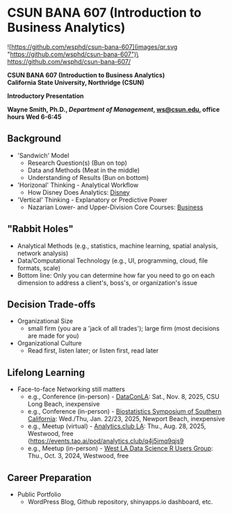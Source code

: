 # CSUN BANA 607 (Introduction to Business Analytics)


![https://github.com/wsphd/csun-bana-607](images/qr.svg "https://github.com/wsphd/csun-bana-607")\
<https://github.com/wsphd/csun-bana-607/>

**CSUN BANA 607 (Introduction to Business Analytics)**\
**California State University, Northridge (CSUN)**

**Introductory Presentation**

**Wayne Smith, Ph.D., _Department of Management_, <ws@csun.edu>, office hours Wed 6-6:45**


## Background

* 'Sandwich' Model
  * Research Question(s) (Bun on top)
  * Data and Methods (Meat in the middle)
  * Understanding of Results (Bun on bottom)
* 'Horizonal' Thinking - Analytical Workflow
  * How Disney Does Analytics: [Disney](disney.pdf)
* 'Vertical' Thinking - Explanatory or Predictive Power
  * Nazarian Lower- and Upper-Division Core Courses: [Business](business.pdf)


## "Rabbit Holes"

* Analytical Methods (e.g., statistics, machine learning, spatial analysis, network analysis)
* Data/Computational Technology (e.g., UI, programming, cloud, file formats, scale)
* Bottom line: Only you can determine how far you need to go on each dimension to address a client's, boss's, or organization's issue


## Decision Trade-offs

* Organizational Size
  * small firm (you are a 'jack of all trades'); large firm (most decisions are made for you)
* Organizational Culture
  * Read first, listen later; or listen first, read later


## Lifelong Learning

* Face-to-face Networking still matters
  * e.g., Conference (in-person) - [DataConLA](https://www.dataconla.com): Sat., Nov. 8, 2025, CSU Long Beach, inexpensive
  * e.g., Conference (in-person) - [Biostatistics Symposium of Southern California](https://biostatsymposium.org/): Wed./Thu, Jan. 22/23, 2025, Newport Beach, inexpensive
  * e.g., Meetup (virtual) - [Analytics.club LA](https://www.meetup.com/ac-lax/): Thu., Aug. 28, 2025, Westwood, free (<https://events.tao.ai/pod/analytics.club/q4j5imq9qjs9>
  * e.g., Meetup (in-person) - [West LA Data Science R Users Group](https://www.meetup.com/scasa1925/): Thu., Oct. 3, 2024, Westwood, free


## Career Preparation

* Public Portfolio
  * WordPress Blog, Github repository, shinyapps.io dashboard, etc.

